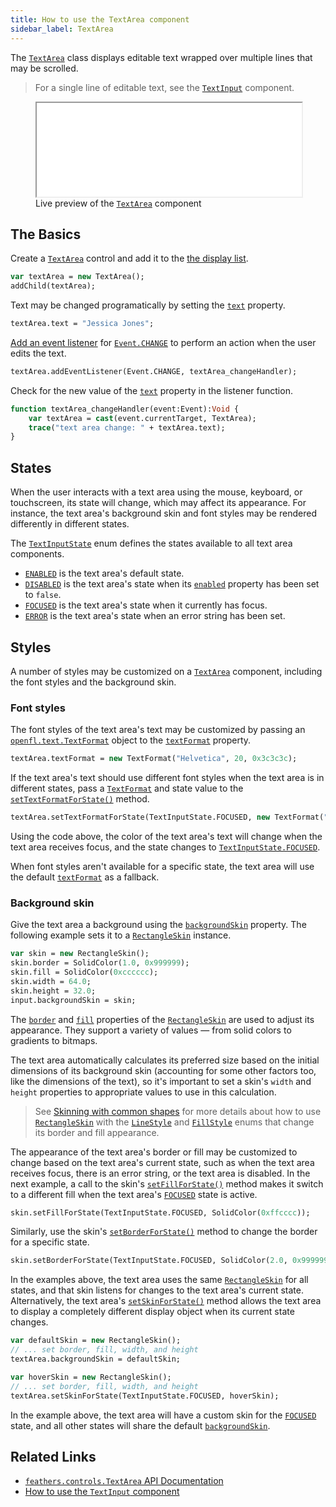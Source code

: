 ```yaml
---
title: How to use the TextArea component
sidebar_label: TextArea
---
```


The [`TextArea`](https://api.feathersui.com/current/feathers/controls/TextArea.html) class displays editable text wrapped over multiple lines that may be scrolled.

> For a single line of editable text, see the [`TextInput`](./text-input.md) component.

<figure>
<iframe src="/learn/haxe-openfl/samples/text-area.html" width="100%" height="150"></iframe>
<figcaption>Live preview of the <a href="https://api.feathersui.com/current/feathers/controls/TextArea.html"><code>TextArea</code></a> component</figcaption>
</figure>

## The Basics

Create a [`TextArea`](https://api.feathersui.com/current/feathers/controls/TextArea.html) control and add it to the [the display list](https://books.openfl.org/openfl-developers-guide/display-programming/basics-of-display-programming.html).

```hx
var textArea = new TextArea();
addChild(textArea);
```

Text may be changed programatically by setting the [`text`](https://api.feathersui.com/current/feathers/controls/TextArea.html#text) property.

```hx
textArea.text = "Jessica Jones";
```

[Add an event listener](https://books.openfl.org/openfl-developers-guide/handling-events/basics-of-handling-events.html) for [`Event.CHANGE`](https://api.openfl.org/openfl/events/Event.html#CHANGE) to perform an action when the user edits the text.

```hx
textArea.addEventListener(Event.CHANGE, textArea_changeHandler);
```

Check for the new value of the [`text`](https://api.feathersui.com/current/feathers/controls/TextArea.html#text) property in the listener function.

```hx
function textArea_changeHandler(event:Event):Void {
    var textArea = cast(event.currentTarget, TextArea);
    trace("text area change: " + textArea.text);
}
```

## States

When the user interacts with a text area using the mouse, keyboard, or touchscreen, its state will change, which may affect its appearance. For instance, the text area's background skin and font styles may be rendered differently in different states.

The [`TextInputState`](https://api.feathersui.com/current/feathers/controls/TextInputState.html) enum defines the states available to all text area components.

- [`ENABLED`](https://api.feathersui.com/current/feathers/controls/TextInputState.html#ENABLED) is the text area's default state.
- [`DISABLED`](https://api.feathersui.com/current/feathers/controls/TextInputState.html#DISABLED) is the text area's state when its [`enabled`](https://api.feathersui.com/current/feathers/core/IUIControl.html#enabled) property has been set to `false`.
- [`FOCUSED`](https://api.feathersui.com/current/feathers/controls/TextInputState.html#FOCUSED) is the text area's state when it currently has focus.
- [`ERROR`](https://api.feathersui.com/current/feathers/controls/TextInputState.html#ERROR) is the text area's state when an error string has been set.

## Styles

A number of styles may be customized on a [`TextArea`](https://api.feathersui.com/current/feathers/controls/TextArea.html) component, including the font styles and the background skin.

### Font styles

The font styles of the text area's text may be customized by passing an [`openfl.text.TextFormat`](https://api.openfl.org/openfl/text/TextFormat.html) object to the [`textFormat`](https://api.feathersui.com/current/feathers/controls/TextArea.html#textFormat) property.

```hx
textArea.textFormat = new TextFormat("Helvetica", 20, 0x3c3c3c);
```

If the text area's text should use different font styles when the text area is in different states, pass a [`TextFormat`](https://api.openfl.org/openfl/text/TextFormat.html) and state value to the [`setTextFormatForState()`](https://api.feathersui.com/current/feathers/controls/TextArea.html#setTextFormatForState) method.

```hx
textArea.setTextFormatForState(TextInputState.FOCUSED, new TextFormat("Helvetica", 20, 0xcc0000));
```

Using the code above, the color of the text area's text will change when the text area receives focus, and the state changes to [`TextInputState.FOCUSED`](https://api.feathersui.com/current/feathers/controls/TextInputState.html#FOCUSED).

When font styles aren't available for a specific state, the text area will use the default [`textFormat`](https://api.feathersui.com/current/feathers/controls/TextArea.html#textFormat) as a fallback.

### Background skin

Give the text area a background using the [`backgroundSkin`](https://api.feathersui.com/current/feathers/controls/TextArea.html#backgroundSkin) property. The following example sets it to a [`RectangleSkin`](https://api.feathersui.com/current/feathers/skins/RectangleSkin.html) instance.

```hx
var skin = new RectangleSkin();
skin.border = SolidColor(1.0, 0x999999);
skin.fill = SolidColor(0xcccccc);
skin.width = 64.0;
skin.height = 32.0;
input.backgroundSkin = skin;
```

The [`border`](https://api.feathersui.com/current/feathers/skins/BaseGraphicsPathSkin.html#border) and [`fill`](https://api.feathersui.com/current/feathers/skins/BaseGraphicsPathSkin.html#fill) properties of the [`RectangleSkin`](https://api.feathersui.com/current/feathers/skins/RectangleSkin.html) are used to adjust its appearance. They support a variety of values — from solid colors to gradients to bitmaps.

The text area automatically calculates its preferred size based on the initial dimensions of its background skin (accounting for some other factors too, like the dimensions of the text), so it's important to set a skin's `width` and `height` properties to appropriate values to use in this calculation.

> See [Skinning with common shapes](./shape-skins.md) for more details about how to use [`RectangleSkin`](https://api.feathersui.com/current/feathers/skins/RectangleSkin.html) with the [`LineStyle`](https://api.feathersui.com/current/feathers/graphics/LineStyle.html) and [`FillStyle`](https://api.feathersui.com/current/feathers/graphics/FillStyle.html) enums that change its border and fill appearance.

The appearance of the text area's border or fill may be customized to change based on the text area's current state, such as when the text area receives focus, there is an error string, or the text area is disabled. In the next example, a call to the skin's [`setFillForState()`](https://api.feathersui.com/current/feathers/skins/RectangleSkin.html#setFillForState) method makes it switch to a different fill when the text area's [`FOCUSED`](https://api.feathersui.com/current/feathers/controls/TextInputState.html#FOCUSED) state is active.

```hx
skin.setFillForState(TextInputState.FOCUSED, SolidColor(0xffcccc));
```

Similarly, use the skin's [`setBorderForState()`](https://api.feathersui.com/current/feathers/skins/RectangleSkin.html#setBorderForState) method to change the border for a specific state.

```hx
skin.setBorderForState(TextInputState.FOCUSED, SolidColor(2.0, 0x999999));
```

In the examples above, the text area uses the same [`RectangleSkin`](https://api.feathersui.com/current/feathers/skins/RectangleSkin.html) for all states, and that skin listens for changes to the text area's current state. Alternatively, the text area's [`setSkinForState()`](https://api.feathersui.com/current/feathers/controls/TextArea.html#setSkinForState) method allows the text area to display a completely different display object when its current state changes.

```hx
var defaultSkin = new RectangleSkin();
// ... set border, fill, width, and height
textArea.backgroundSkin = defaultSkin;

var hoverSkin = new RectangleSkin();
// ... set border, fill, width, and height
textArea.setSkinForState(TextInputState.FOCUSED, hoverSkin);
```

In the example above, the text area will have a custom skin for the [`FOCUSED`](https://api.feathersui.com/current/feathers/controls/TextInputState.html#FOCUSED) state, and all other states will share the default [`backgroundSkin`](https://api.feathersui.com/current/feathers/controls/TextArea.html#backgroundSkin).

## Related Links

- [`feathers.controls.TextArea` API Documentation](https://api.feathersui.com/current/feathers/controls/TextArea.html)
- [How to use the `TextInput` component](./text-input.md)

